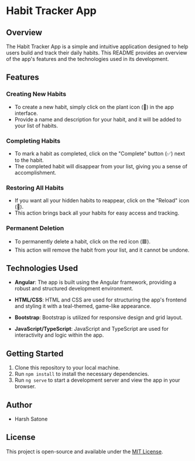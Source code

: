 # Habit Tracker App

## Overview

The Habit Tracker App is a simple and intuitive application designed to help users build and track their daily habits. This README provides an overview of the app's features and the technologies used in its development.

## Features

### Creating New Habits

- To create a new habit, simply click on the plant icon (🌱) in the app interface.
- Provide a name and description for your habit, and it will be added to your list of habits.

### Completing Habits

- To mark a habit as completed, click on the "Complete" button (✅) next to the habit.
- The completed habit will disappear from your list, giving you a sense of accomplishment.

### Restoring All Habits

- If you want all your hidden habits to reappear, click on the "Reload" icon (🔄).
- This action brings back all your habits for easy access and tracking.

### Permanent Deletion

- To permanently delete a habit, click on the red icon (🟥).
- This action will remove the habit from your list, and it cannot be undone.

## Technologies Used

- **Angular**: The app is built using the Angular framework, providing a robust and structured development environment.

- **HTML/CSS**: HTML and CSS are used for structuring the app's frontend and styling it with a teal-themed, game-like appearance.

- **Bootstrap**: Bootstrap is utilized for responsive design and grid layout.

- **JavaScript/TypeScript**: JavaScript and TypeScript are used for interactivity and logic within the app.

## Getting Started

1. Clone this repository to your local machine.
2. Run `npm install` to install the necessary dependencies.
3. Run `ng serve` to start a development server and view the app in your browser.

## Author

- Harsh Satone

## License

This project is open-source and available under the [MIT License](LICENSE).
